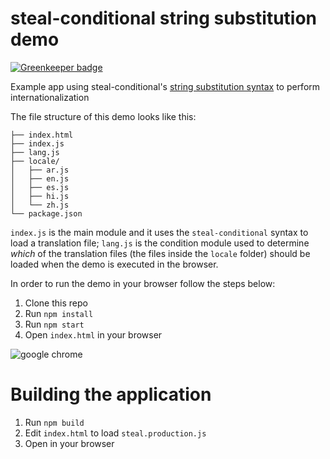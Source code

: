 # steal-conditional string substitution demo

[![Greenkeeper badge](https://badges.greenkeeper.io/stealjs/steal-conditional-substitution-example.svg)](https://greenkeeper.io/)

Example app using steal-conditional's [string substitution syntax](http://stealjs.com/docs/StealJS.guides.substitution_conditional_loading.html) to perform internationalization

The file structure of this demo looks like this:

```
├── index.html
├── index.js
├── lang.js
├── locale/
│   ├── ar.js
│   ├── en.js
│   ├── es.js
│   ├── hi.js
│   └── zh.js
└── package.json
```

`index.js` is the main module and it uses the `steal-conditional` syntax to load a translation file; `lang.js` is the condition module used to determine _which_ of the translation files (the files inside the `locale` folder) should be loaded when the demo is executed in the browser.

In order to run the demo in your browser follow the steps below:

1. Clone this repo
2. Run `npm install`
3. Run `npm start`
4. Open `index.html` in your browser 

![google chrome](https://cloud.githubusercontent.com/assets/724877/22216317/d5caf440-e15b-11e6-8130-b6368710af25.png)

# Building the application

1. Run `npm build`
2. Edit `index.html` to load `steal.production.js`
3. Open in your browser
